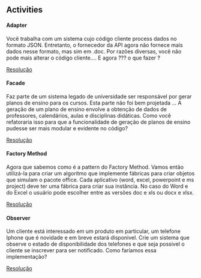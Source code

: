 ## Activities

#### Adapter

Você trabalha com um sistema cujo código cliente process dados no formato JSON. Entretanto, o fornecedor da API agora não fornece mais dados nesse formato, mas sim em .doc. Por razões diversas, você não pode mais alterar o código cliente….  E agora ??? o que fazer ?

[Resolução](https://github.com/esilvajr/esbd3/blob/master/activities/adapter.py)

#### Facade
Faz parte de um sistema legado de universidade ser responsável por gerar planos de ensino para os cursos.
Esta parte não foi bem projetada ...
A geração de um plano de ensino envolve a obtenção de dados de professores, calendários, aulas e disciplinas didáticas.
Como você refatoraria isso para que a funcionalidade de geração de planos de ensino pudesse ser mais modular e evidente no código?

[Resolução](https://github.com/esilvajr/esbd3/blob/master/activities/facade.py)


#### Factory Method
Agora que sabemos como é a pattern do Factory Method. Vamos então utilizá-la para criar um algoritmo que implemente fábricas para criar objetos que simulam o pacote office.
Cada aplicativo (word, excel, powerpoint e ms project) deve ter uma fábrica para criar sua instância.
No caso do Word e do Excel o usuário pode escolher entre as versões doc e xls ou docx e xlsx.

[Resolução](https://github.com/esilvajr/esbd3/blob/master/activities/factory_method.py)


#### Observer
Um cliente está interessado em um produto em particular, um telefone Iphone que é novidade e em breve estará disponivel. Crie um sistema que observe o estado de disponibilidade dos telefones e que seja possivel o cliente se inscrever para ser notificado.
Como faríamos essa implementação?

[Resolução](https://github.com/esilvajr/esbd3/blob/master/activities/observer.py)
